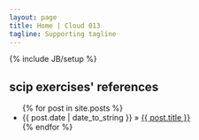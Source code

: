 ```yaml
---
layout: page
title: Home | Cloud 013
tagline: Supporting tagline
---
```

{% include JB/setup %}

## scip exercises' references ##
<ul class="posts">
  {% for post in site.posts %}
    <li><span>{{ post.date | date_to_string }}</span> &raquo; <a href="{{ BASE_PATH }}{{ post.url }}">{{ post.title }}</a></li>
  {% endfor %}
</ul>
